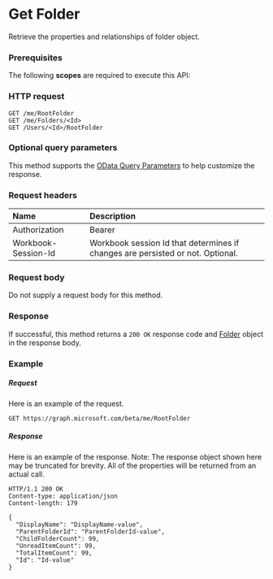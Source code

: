 # Get Folder

Retrieve the properties and relationships of folder object.
### Prerequisites
The following **scopes** are required to execute this API: 
### HTTP request
<!-- { "blockType": "ignored" } -->
```http
GET /me/RootFolder
GET /me/Folders/<Id>
GET /Users/<Id>/RootFolder
```
### Optional query parameters
This method supports the [OData Query Parameters](http://graph.microsoft.io/docs/overview/query_parameters) to help customize the response.

### Request headers
| Name      |Description|
|:----------|:----------|
| Authorization  | Bearer <code>|
| Workbook-Session-Id  | Workbook session Id that determines if changes are persisted or not. Optional.|

### Request body
Do not supply a request body for this method.
### Response
If successful, this method returns a `200 OK` response code and [Folder](../resources/folder.md) object in the response body.
### Example
##### Request
Here is an example of the request.
<!-- {
  "blockType": "request",
  "name": "get_folder"
}-->
```http
GET https://graph.microsoft.com/beta/me/RootFolder
```
##### Response
Here is an example of the response. Note: The response object shown here may be truncated for brevity. All of the properties will be returned from an actual call.
<!-- {
  "blockType": "response",
  "truncated": true,
  "@odata.type": "microsoft.graph.Folder"
} -->
```http
HTTP/1.1 200 OK
Content-type: application/json
Content-length: 179

{
  "DisplayName": "DisplayName-value",
  "ParentFolderId": "ParentFolderId-value",
  "ChildFolderCount": 99,
  "UnreadItemCount": 99,
  "TotalItemCount": 99,
  "Id": "Id-value"
}
```

<!-- uuid: 8fcb5dbc-d5aa-4681-8e31-b001d5168d79
2015-10-25 14:57:30 UTC -->
<!-- {
  "type": "#page.annotation",
  "description": "Get Folder",
  "keywords": "",
  "section": "documentation",
  "tocPath": ""
}-->